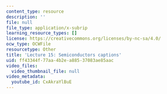 ```yaml
---
content_type: resource
description: ''
file: null
file_type: application/x-subrip
learning_resource_types: []
license: https://creativecommons.org/licenses/by-nc-sa/4.0/
ocw_type: OCWFile
resourcetype: Other
title: 'Lecture 15: Semiconductors captions'
uid: ff43344f-77aa-4b2e-a885-37083ae85aac
video_files:
  video_thumbnail_file: null
video_metadata:
  youtube_id: CxAkraYlBuE
---
```

